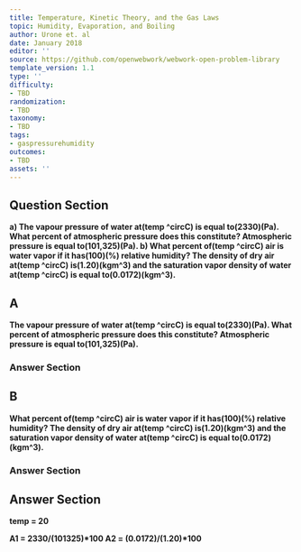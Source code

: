 ```yaml
---
title: Temperature, Kinetic Theory, and the Gas Laws
topic: Humidity, Evaporation, and Boiling
author: Urone et. al
date: January 2018
editor: ''
source: https://github.com/openwebwork/webwork-open-problem-library
template_version: 1.1
type: ''
difficulty:
- TBD
randomization:
- TBD
taxonomy:
- TBD
tags:
- gaspressurehumidity
outcomes:
- TBD
assets: ''
---
```


## Question Section 

<b>
a) The vapour pressure of water at(temp ^circC) is equal to(2330)(Pa). What percent of atmospheric pressure does this constitute? Atmospheric pressure is equal to(101,325)(Pa).
b) What percent of(temp ^circC) air is water vapor if it has(100)(%) relative humidity? The density of dry air at(temp ^circC) is(1.20)(kgm^3) and the saturation vapor density of water at(temp ^circC) is equal to(0.0172)(kgm^3).

## A
The vapour pressure of water at(temp ^circC) is equal to(2330)(Pa). What percent of atmospheric pressure does this constitute? Atmospheric pressure is equal to(101,325)(Pa).
### Answer Section
## B
What percent of(temp ^circC) air is water vapor if it has(100)(%) relative humidity? The density of dry air at(temp ^circC) is(1.20)(kgm^3) and the saturation vapor density of water at(temp ^circC) is equal to(0.0172)(kgm^3).
### Answer Section


## Answer Section

temp = 20

A1 = 2330/(101325)*100
A2 = (0.0172)/(1.20)*100
